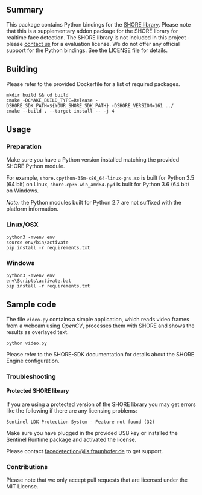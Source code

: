 ## Summary
This package contains Python bindings for the [SHORE library](https://www.iis.fraunhofer.de/shore).
Please note that this is a supplementary addon package for the SHORE library for realtime face detection. 
The SHORE library is not included in this  project - please [contact us](mailto:facedetection@iis.fraunhofer.de) for a evaluation license. 
We do not offer any official support for the Python bindings. See the LICENSE file for details.

## Building
Please refer to the provided Dockerfile for a list of required packages. 
```
mkdir build && cd build
cmake -DCMAKE_BUILD_TYPE=Release -DSHORE_SDK_PATH=${YOUR_SHORE_SDK_PATH} -DSHORE_VERSION=161 ../
cmake --build . --target install -- -j 4
```
## Usage

### Preparation
Make sure you have a Python version installed matching the provided
SHORE Python module.

For example, `shore.cpython-35m-x86_64-linux-gnu.so` is built for Python 3.5
(64 bit) on Linux, `shore.cp36-win_amd64.pyd` is built for Python 3.6 (64 bit)
on Windows.

*Note:* the Python modules built for Python 2.7 are not suffixed with the platform
information.

### Linux/OSX
```
python3 -mvenv env
source env/bin/activate
pip install -r requirements.txt
```
### Windows
```
python3 -mvenv env
env\Scripts\activate.bat
pip install -r requirements.txt
```

## Sample code

The file `video.py` contains a simple application, which reads video frames
from a webcam using *OpenCV*, processes them with SHORE and shows the results
as overlayed text.
```
python video.py
```
Please refer to the SHORE-SDK documentation for details about the SHORE Engine
configuration.

### Troubleshooting

#### Protected SHORE library
If you are using a protected version of the SHORE library you may get errors like the following 
if there are any licensing problems:
```
Sentinel LDK Protection System - Feature not found (32)
```

Make sure you have plugged in the provided USB key or installed the 
Sentinel Runtime package and activated the license.

Please contact [facedetection@iis.fraunhofer.de](mailto:facedetection@iis.fraunhofer.de) to get support.

### Contributions
Please note that we only accept pull requests that are licensed under the MIT License.
